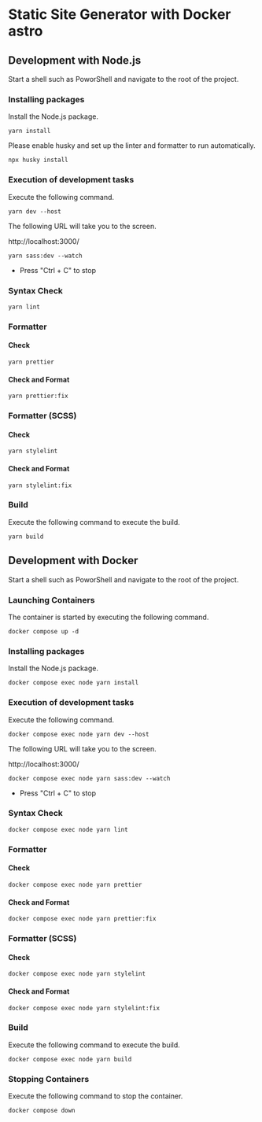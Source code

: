 # Static Site Generator with Docker astro

## Development with Node.js

Start a shell such as PoworShell and navigate to the root of the project.

### Installing packages

Install the Node.js package.

```shell
yarn install
```

Please enable husky and set up the linter and formatter to run automatically.

```shell
npx husky install
```

### Execution of development tasks

Execute the following command.

```shell
yarn dev --host
```

The following URL will take you to the screen.

http://localhost:3000/

```shell
yarn sass:dev --watch
```

- Press "Ctrl + C" to stop

### Syntax Check

```shell
yarn lint
```

### Formatter

#### Check

```shell
yarn prettier
```

#### Check and Format

```shell
yarn prettier:fix
```

### Formatter (SCSS)

#### Check

```shell
yarn stylelint
```

#### Check and Format

```shell
yarn stylelint:fix
```

### Build

Execute the following command to execute the build.

```shell
yarn build
```

## Development with Docker

Start a shell such as PoworShell and navigate to the root of the project.

### Launching Containers

The container is started by executing the following command.

```shell
docker compose up -d
```

### Installing packages

Install the Node.js package.

```shell
docker compose exec node yarn install
```

### Execution of development tasks

Execute the following command.

```shell
docker compose exec node yarn dev --host
```

The following URL will take you to the screen.

http://localhost:3000/

```shell
docker compose exec node yarn sass:dev --watch
```

- Press "Ctrl + C" to stop

### Syntax Check

```shell
docker compose exec node yarn lint
```

### Formatter

#### Check

```shell
docker compose exec node yarn prettier
```

#### Check and Format

```shell
docker compose exec node yarn prettier:fix
```

### Formatter (SCSS)

#### Check

```shell
docker compose exec node yarn stylelint
```

#### Check and Format

```shell
docker compose exec node yarn stylelint:fix
```

### Build

Execute the following command to execute the build.

```shell
docker compose exec node yarn build
```

### Stopping Containers

Execute the following command to stop the container.

```shell
docker compose down
```
